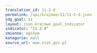 ```yaml
---
translation_id: 11-2-d
permalink: /api/krajowe/11/11-2-d.json
sdg_goal: 11
layout: json_krajowe_goal_indicator
indicator: "11.2.d"
zmienne: ogółem
kategorie: null
source_url: www.stat.gov.pl
---
```

